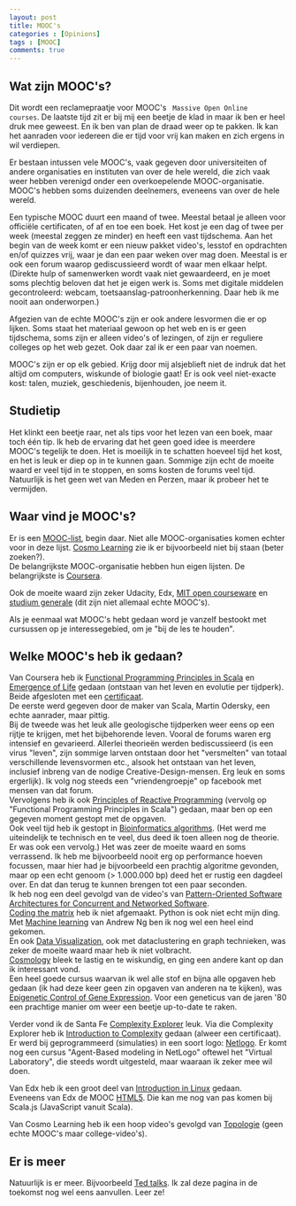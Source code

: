 ```yaml
---
layout: post
title: MOOC's
categories : [Opinions]
tags : [MOOC]
comments: true
---
```


## Wat zijn MOOC's?

Dit wordt een reclamepraatje voor MOOC's <code> Massive Open Online courses</code>.
De laatste tijd zit er bij mij een beetje de klad in maar ik ben er heel druk mee geweest. En ik ben van plan de draad weer op te pakken. Ik kan het aanraden voor iedereen die  er tijd voor vrij kan maken en zich ergens in wil verdiepen. 

Er bestaan intussen vele MOOC's, vaak gegeven door universiteiten of andere organisaties en instituten van over de hele wereld, die zich vaak weer hebben verenigd onder een overkoepelende MOOC-organisatie. MOOC's hebben soms duizenden deelnemers, eveneens van over de hele wereld.

Een typische MOOC duurt een maand of twee. Meestal betaal je alleen voor offici&euml;le certificaten, of af en toe een boek. Het kost je een dag of twee per week (meestal zeggen ze minder) en heeft een vast tijdschema. Aan het begin van de week komt er een nieuw pakket video's, lesstof en opdrachten en/of quizzes vrij, waar je dan een paar weken over mag doen. Meestal is er ook een forum waarop gediscussieerd wordt of waar men elkaar helpt.<br>
(Direkte hulp of samenwerken wordt vaak niet gewaardeerd, en je moet soms plechtig beloven dat het je eigen werk is. Soms met digitale middelen gecontroleerd: webcam, toetsaanslag-patroonherkenning. Daar heb ik me nooit aan onderworpen.)


Afgezien van de echte MOOC's zijn er ook andere lesvormen die er op lijken. Soms staat het materiaal gewoon op het web en is er geen tijdschema, soms zijn er alleen video's of lezingen, of zijn er reguliere colleges op het web gezet. Ook daar zal ik er een paar van noemen. 

MOOC's zijn er op elk gebied. Krijg door mij alsjeblieft niet de indruk dat het altijd om computers, wiskunde of biologie gaat! Er is ook veel niet-exacte kost: talen, muziek, geschiedenis,
bijenhouden, joe neem it.

## Studietip

Het klinkt een beetje raar, net als tips voor het lezen van een boek, maar toch &eacute;&eacute;n tip. Ik heb de ervaring dat het geen goed idee is meerdere MOOC's tegelijk te doen. Het is moeilijk in te schatten hoeveel tijd het kost, en het is leuk er diep op in te kunnen gaan. Sommige zijn echt de moeite waard er veel tijd in te stoppen, en soms kosten de forums veel tijd. Natuurlijk is het geen wet van Meden en Perzen, maar ik probeer het te vermijden.

## Waar vind je MOOC's?

Er is een [MOOC-list](http://www.mooc-list.com/), begin daar.
Niet alle MOOC-organisaties komen echter voor in deze lijst. [Cosmo Learning](http://www.cosmolearning.com/) zie ik er bijvoorbeeld niet bij staan (beter zoeken?).<br>
De belangrijkste MOOC-organisatie hebben hun eigen lijsten. De belangrijkste is [Coursera](https://www.coursera.org/courses).

Ook de moeite waard zijn zeker Udacity, Edx, [MIT open courseware](http://ocw.mit.edu/index.htm) en [studium generale](http://www.studiumgenerale.nl/) (dit zijn niet allemaal echte MOOC's). 

Als je eenmaal wat MOOC's hebt gedaan word je vanzelf bestookt met cursussen op je  interessegebied, om je "bij de les te houden".

## Welke MOOC's heb ik gedaan?

Van Coursera heb ik [Functional Programming  Principles in Scala](https://www.coursera.org/course/progfun) en [Emergence of Life](https://www.coursera.org/course/emergenceoflife) gedaan (ontstaan van het 
leven en evolutie per tijdperk). Beide afgesloten met een [certificaat](https://www.coursera.org/maestro/api/certificate/get_certificate?course_id=972351).<br>
De eerste werd gegeven door de maker van Scala, Martin Odersky, een echte aanrader, maar pittig.<br>Bij de tweede was het leuk alle geologische tijdperken weer eens op een rijtje te krijgen, met het bijbehorende leven. Vooral de forums waren erg intensief en gevarieerd. Allerlei theorie&euml;n werden bediscussieerd (is een virus "leven", zijn sommige larven ontstaan door het "versmelten" van totaal verschillende levensvormen etc., alsook het ontstaan van het leven, inclusief inbreng van de nodige Creative-Design-mensen. Erg leuk en soms ergerlijk). Ik volg nog steeds een "vriendengroepje" op facebook met mensen van dat forum.<br>
Vervolgens heb ik ook [Principles of Reactive Programming](https://www.coursera.org/course/reactive) (vervolg op "Functional Programming Principles in Scala") gedaan, maar ben op een gegeven moment gestopt met de opgaven.<br>
Ook veel tijd heb ik gestopt in [Bioinformatics algorithms](https://www.coursetalk.com/providers/coursera/courses/bioinformatics-algorithms-part-1). (Het werd me uiteindelijk  te technisch en te veel, dus deed ik toen alleen nog de theorie. Er was ook een vervolg.) Het was zeer de moeite waard en soms verrassend. Ik heb me bijvoorbeeld nooit erg op performance hoeven focussen, maar hier had je bijvoorbeeld een prachtig algoritme gevonden, maar op een echt genoom (> 1.000.000 bp) deed het er rustig een dagdeel over. En dat dan terug te kunnen brengen tot een paar seconden.<br>
Ik heb nog een deel gevolgd van de video's van [Pattern-Oriented Software Architectures 
for Concurrent and Networked Software](https://www.coursera.org/course/posasoftware).<br>
[Coding the matrix](https://www.coursera.org/course/matrix) heb ik niet afgemaakt. Python is ook niet echt mijn ding.<br>
Met [Machine learning](https://www.coursera.org/learn/machine-learning) van Andrew Ng ben ik nog wel een heel eind gekomen.<br>
En ook [Data Visualization](https://class.coursera.org/datavisualization-001), ook met dataclustering en graph technieken, was zeker de moeite waard maar heb ik niet volbracht.<br>
[Cosmology](https://class.coursera.org/cosmo-004) bleek te lastig en te wiskundig, en ging een andere kant op dan ik interessant vond. <br>
Een heel goede cursus waarvan ik wel alle stof en bijna alle opgaven heb gedaan (ik had deze keer geen zin opgaven van anderen na te kijken), was [Epigenetic Control of Gene Expression](https://www.cousera.org/learn/epigenetics). Voor een geneticus van de jaren '80 een prachtige manier om weer een beetje up-to-date te raken.

Verder vond ik de Santa Fe [Complexity Explorer](http://www.complexityexplorer.org/) leuk.
Via die Complexity Explorer heb ik [Introduction to Complexity](http://www.complexityexplorer.org/online-courses/19) gedaan (alweer een certificaat).
Er werd bij geprogrammeerd (simulaties) in een soort logo: [Netlogo](http://ccl.northwestern.edu/netlogo/). Er komt nog een cursus "Agent-Based modeling in NetLogo" oftewel het "Virtual Laboratory", die steeds wordt uitgesteld, maar waaraan ik zeker mee wil doen.

Van Edx heb ik een groot deel van [Introduction in Linux](https://www.edx.org/course/introduction-linux-linuxfoundationx-lfs101x-2#.VSbZU_DEhYV) gedaan.<br> 
Eveneens van Edx de MOOC [HTML5](https://courses.edx.org/courses/course-v1%3AW3Cx%2BW3C-HTML5%2B2015T3/). Die kan me nog van pas komen bij Scala.js (JavaScript vanuit Scala).



Van Cosmo Learning heb ik een hoop video's gevolgd van [Topologie](http://www.cosmolearning.com/video-lectures/introduction-to-algebraic-topology-11983/) (geen echte MOOC's maar college-video's).

## Er is meer

Natuurlijk is er meer. Bijvoorbeeld [Ted talks](https://www.ted.com/talks). Ik zal deze pagina in de toekomst nog wel eens aanvullen. Leer ze!










